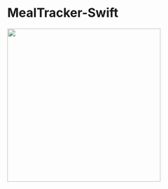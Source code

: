 # MealTracker-Swift


<p float="left">
<img src="https://user-images.githubusercontent.com/117450558/219422799-95f567b4-95b1-4136-9672-41dfaf4f608e.png" width="350"/>

